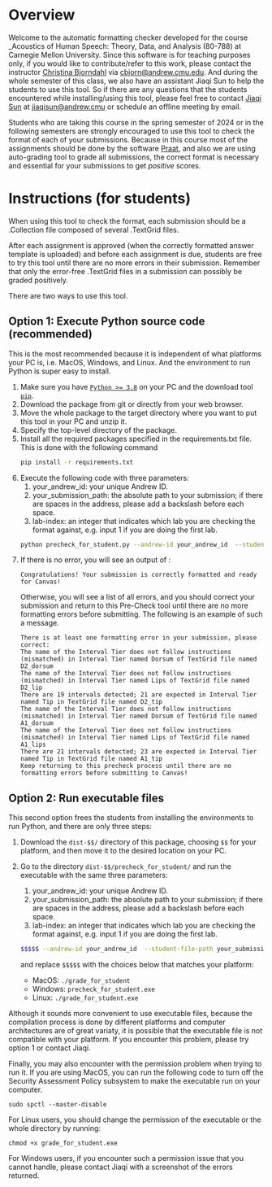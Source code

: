 # Overview

Welcome to the automatic formatting checker developed for the course _Acoustics of Human Speech: Theory, Data, and Analysis (80-788) at Carnegie Mellon University. Since this software is for teaching purposes only, if you would like to contribute/refer to this work, please contact the instructor [Christina Bjorndahl](https://christinabjorndahl.com) via [cbjorn@andrew.cmu.edu](cbjorn@andrew.cmu.edu). And during the whole semester of this class, we also have an assistant Jiaqi Sun to help the students to use this tool. So if there are any questions that the students encountered while installing/using this tool, please feel free to contact [Jiaqi Sun](https://www.cmu.edu/dietrich/philosophy/people/masters/jiaqi-sun.html) at [jiaqisun@andrew.cmu](jiaqisun@andrew.cmu) or schedule an offline meeting by email.

Students who are taking this course in the spring semester of 2024 or in the following semesters are strongly encouraged to use this tool to check the format of each of your submissions. Because in this course most of the assignments should be done by the software [Praat](https://www.fon.hum.uva.nl/praat/), and also we are using auto-grading tool to grade all submissions, the correct format is necessary and essential for your submissions to get _positive_ scores. 

# Instructions (for students)
When using this tool to check the format, each submission should be a .Collection file composed of several .TextGrid files. 

After each assignment is approved (when the correctly formatted answer template is uploaded) and before each assignment is due, students are free to try this tool until there are no more errors in their submission. Remember that only the error-free .TextGrid files in a submission can possibly be graded positively. 

There are two ways to use this tool. 

## Option 1: Execute Python source code (recommended)
This is the most recommended because it is independent of what platforms your PC is, i.e. MacOS, Windows, and Linux. And the environment to run Python is super easy to install.

1. Make sure you have [```Python >= 3.8```](https://realpython.com/installing-python/) on your PC and the download tool [```pip```](https://pip.pypa.io/en/stable/getting-started/).
2. Download the package from git or directly from your web browser.
3. Move the whole package to the target directory where you want to put this tool in your PC and unzip it.
4. Specify the top-level directory of the package.
5. Install all the required packages specified in the requirements.txt file. This is done with the following command
   ```sh
   pip install -r requirements.txt
   ```
6. Execute the following code with three parameters:
   1. your_andrew_id: your unique Andrew ID.
   2. your_submission_path: the absolute path to your submission; if there are spaces in the address, please add a backslash before each space.
   3. lab-index: an integer that indicates which lab you are checking the format against, e.g. input 1 if you are doing the first lab.
   ```sh
   python precheck_for_student.py --andrew-id your_andrew_id  --student-file-path your_submission_path  --lab-index lab_index
   ```
7. If there is no error, you will see an output of :
   ```
   Congratulations! Your submission is correctly formatted and ready for Canvas!
   ```
   Otherwise, you will see a list of all errors, and you should correct your submission and return to this Pre-Check tool until there are no more formatting errors before submitting. The following is an example of such a message.
   ```
   There is at least one formatting error in your submission, please correct:
   The name of the Interval Tier does not follow instructions (mismatched) in Interval Tier named Dorsum of TextGrid file named D2_dorsum
   The name of the Interval Tier does not follow instructions (mismatched) in Interval Tier named Lips of TextGrid file named D2_lip
   There are 19 intervals detected; 21 are expected in Interval Tier named Tip in TextGrid file named D2_tip
   The name of the Interval Tier does not follow instructions (mismatched) in Interval Tier named Dorsum of TextGrid file named A1_dorsum
   The name of the Interval Tier does not follow instructions (mismatched) in Interval Tier named Lips of TextGrid file named A1_lips
   There are 21 intervals detected; 23 are expected in Interval Tier named Tip in TextGrid file named A1_tip
   Keep returning to this precheck process until there are no formatting errors before submitting to Canvas!
   ```

## Option 2: Run executable files 
This second option frees the students from installing the environments to run Python, and there are only three steps:

1. Download the ```dist-$$/``` directory of this package, choosing ```$$``` for your platform, and then move it to the desired location on your PC.
2. Go to the directory ```dist-$$/precheck_for_student/``` and run the executable with the same three parameters:
   1. your_andrew_id: your unique Andrew ID.
   2. your_submission_path: the absolute path to your submission; if there are spaces in the address, please add a backslash before each space.
   3. lab-index: an integer that indicates which lab you are checking the format against, e.g. input 1 if you are doing the first lab.
   ```sh
   $$$$$ --andrew-id your_andrew_id  --student-file-path your_submission_path  --lab-index lab_index
   ```
   and replace ```$$$$$``` with the choices below that matches your platform:

    - MacOS: ```./grade_for_student```
    - Windows: ```precheck_for_student.exe```
    - Linux: ```./grade_for_student.exe```
 
Although it sounds more convenient to use executable files, because the compilation process is done by different platforms and computer architectures are of great variaty, it is possible that the executable file is not compatible with your platform. If you encounter this problem, please try option 1 or contact Jiaqi.

Finally, you may also encounter with the permission problem when trying to run it. If you are using MacOS, you can run the following code to turn off the Security Assessment Policy subsystem to make the executable run on your computer.


```
sudo spctl --master-disable
``` 

For Linux users, you should change the permission of the executable or the whole directory by running:
```
chmod +x grade_for_student.exe
```

For Windows users, if you encounter such a permission issue that you cannot handle, please contact Jiaqi with a screenshot of the errors returned.


